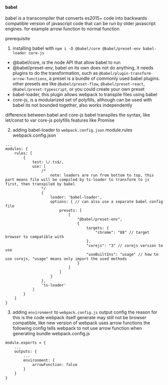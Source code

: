 #### babel
babel is a transcompiler that converts es2015+ code into backwards compatible version of javascript code that can be run by older javascript engines.
for example arrow function to normal function

prerequisite
1. installing babel with `npm i -D @babel/core @babel/preset-env babel-loader core-js`
- @babel/core, is the node API that allow babel to run
- @babel/preset-env, babel on its own does not do anything, it needs plugins to do the transformation, such as `@babel/plugin-transform-arrow-functions`, a preset is a bundle of commonly used babel plugins. other presets are like `@babel/preset-flow`, `@babel/preset-react`, `@babel/preset-typescript`, or you could create your own preset
- babel-loader, this plugin allows webpack to transpile files using babel
- core-js, is a modularized set of polyfills, although can be used with babel its not bounded together, also works independently

difference between babel and core-js
babel transpiles the syntax, like let/const to var
core-js polyfills features like Promise

2. adding babel-loader to `webpack.config.json` module.rules
webpack.config.json
```
...
modules: {
    rules: [
        {
            test: \/.ts$/,
            use: [
                /*
                    note: loaders are run from bottom to top, this part means file will be compiled by ts-loader to transform to js first, then transpiled by babel
                */
                {
                    loader: 'babel-loader',
                    options: { // can also use a separate babel config file
                        presets: [
                            [
                                "@babel/preset-env",
                                {
                                    targets: {
                                        "chrome": "88" // target browser to compatible with
                                    },
                                    "corejs": "3" // corejs version to use
                                    "useBuiltIns": "usage" // how to use corejs, "usage" means only import the used methods
                                }
                            ]
                        ]
                    }
                },
                'ts-loader'
            ]
        }
    ]
}
```

3. adding `environment` to `webpack.config.js` output config
the reason for this is the code webpack itself generate may still not be browser compatible, like new version of webpack uses arrow functions
the following config tells webpack to not use arrow function when generating bundle
webpack.config.js
```
module.exports = {
    ...
    outputs: {
        ...
        environment: {
            arrowFunction: false
        }
    }
}
```